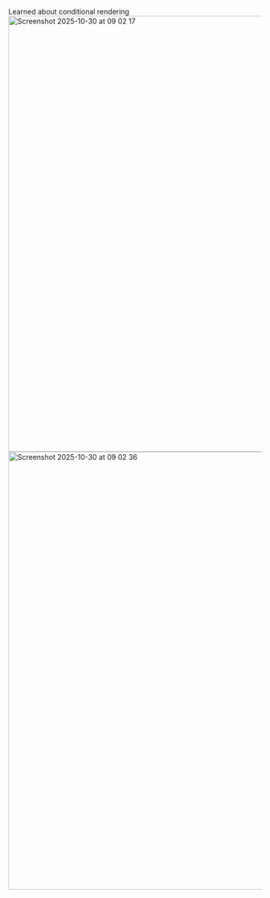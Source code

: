 Learned about conditional rendering 
<img width="527" height="866" alt="Screenshot 2025-10-30 at 09 02 17" src="https://github.com/user-attachments/assets/e7548b09-8d1a-4be5-ae3e-3c6d8d7d9182" />
<img width="528" height="870" alt="Screenshot 2025-10-30 at 09 02 36" src="https://github.com/user-attachments/assets/4d658f80-bb5e-4743-a5e6-d37e25e1b942" />
